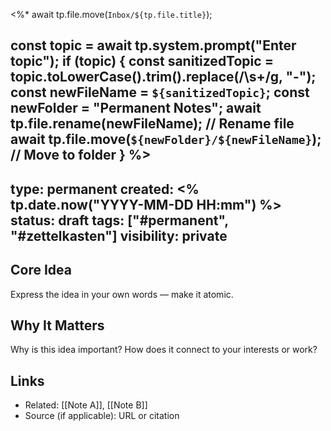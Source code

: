 <%*
await tp.file.move(`Inbox/${tp.file.title}`);

const topic = await tp.system.prompt("Enter topic");
if (topic) {
    const sanitizedTopic = topic.toLowerCase().trim().replace(/\s+/g, "-");
    const newFileName = `${sanitizedTopic}`;
    const newFolder = "Permanent Notes";
    await tp.file.rename(newFileName); // Rename file
    await tp.file.move(`${newFolder}/${newFileName}`); // Move to folder
}
%>
---
type: permanent
created: <% tp.date.now("YYYY-MM-DD HH:mm") %>
status: draft
tags: ["#permanent", "#zettelkasten"]
visibility: private
---

## Core Idea  
Express the idea in your own words — make it atomic.

## Why It Matters  
Why is this idea important? How does it connect to your interests or work?

## Links  
- Related: [[Note A]], [[Note B]]  
- Source (if applicable): URL or citation
